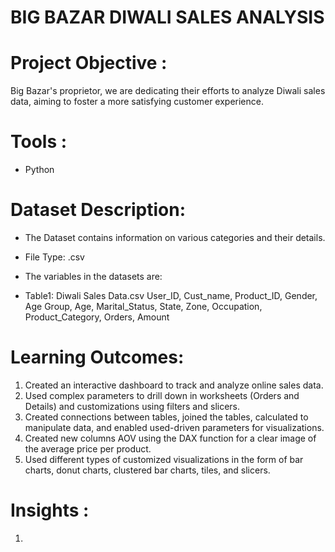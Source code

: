 # BIG BAZAR DIWALI SALES ANALYSIS

# Project Objective : 
Big Bazar's proprietor, we are dedicating their efforts to analyze Diwali sales data, aiming to foster a more satisfying customer experience.

# Tools :
* Python
  
# Dataset Description:
* The Dataset contains information on various categories and their details.
* File Type: .csv

* The variables in the datasets are:
* Table1: Diwali Sales Data.csv User_ID, Cust_name, Product_ID, Gender, Age Group, Age, Marital_Status, State, Zone, Occupation, Product_Category, Orders, Amount

# Learning Outcomes:
1) Created an interactive dashboard to track and analyze online sales data.
2) Used complex parameters to drill down in worksheets (Orders and Details) and customizations using filters and slicers.
3) Created connections between tables, joined the tables, calculated to manipulate data, and enabled used-driven parameters for visualizations.
4) Created new columns AOV using the DAX function for a clear image of the average price per product.
5) Used different types of customized visualizations in the form of bar charts, donut charts, clustered bar charts, tiles, and slicers.

# Insights :
1) 




